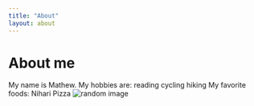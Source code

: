 ```yaml
---
title: "About"
layout: about
---
```


# About me

My name is Mathew.
My hobbies are: 
               reading
                cycling
                hiking
My favorite foods:
Nihari
Pizza 
![random image](https://github.com/user-attachments/assets/ebd9bba4-82d3-40b3-9145-421bf711d4a6)
